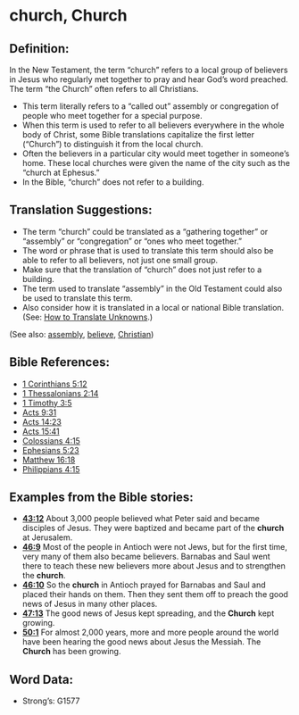 # church, Church

## Definition:

In the New Testament, the term “church” refers to a local group of believers in Jesus who regularly met together to pray and hear God’s word preached. The term “the Church” often refers to all Christians.

* This term literally refers to a “called out” assembly or congregation of people who meet together for a special purpose.
* When this term is used to refer to all believers everywhere in the whole body of Christ, some Bible translations capitalize the first letter (“Church”) to distinguish it from the local church.
* Often the believers in a particular city would meet together in someone’s home. These local churches were given the name of the city such as the “church at Ephesus.”
* In the Bible, “church” does not refer to a building.

## Translation Suggestions:

* The term “church” could be translated as a “gathering together” or “assembly” or “congregation” or “ones who meet together.”
* The word or phrase that is used to translate this term should also be able to refer to all believers, not just one small group.
* Make sure that the translation of “church” does not just refer to a building.
* The term used to translate “assembly” in the Old Testament could also be used to translate this term.
* Also consider how it is translated in a local or national Bible translation. (See: [How to Translate Unknowns](rc://en/ta/man/translate/translate-unknown).)

(See also: [assembly](../other/assembly.md), [believe](../kt/believe.md), [Christian](../kt/christian.md))

## Bible References:

* [1 Corinthians 5:12](rc://en/tn/help/1co/05/12)
* [1 Thessalonians 2:14](rc://en/tn/help/1th/02/14)
* [1 Timothy 3:5](rc://en/tn/help/1ti/03/05)
* [Acts 9:31](rc://en/tn/help/act/09/31)
* [Acts 14:23](rc://en/tn/help/act/14/23)
* [Acts 15:41](rc://en/tn/help/act/15/41)
* [Colossians 4:15](rc://en/tn/help/col/04/15)
* [Ephesians 5:23](rc://en/tn/help/eph/05/23)
* [Matthew 16:18](rc://en/tn/help/mat/16/18)
* [Philippians 4:15](rc://en/tn/help/php/04/15)

## Examples from the Bible stories:

* __[43:12](rc://en/tn/help/obs/43/12)__ About 3,000 people believed what Peter said and became disciples of Jesus. They were baptized and became part of the __church__ at Jerusalem.
* __[46:9](rc://en/tn/help/obs/46/09)__ Most of the people in Antioch were not Jews, but for the first time, very many of them also became believers. Barnabas and Saul went there to teach these new believers more about Jesus and to strengthen the __church__.
* __[46:10](rc://en/tn/help/obs/46/10)__ So the __church__ in Antioch prayed for Barnabas and Saul and placed their hands on them. Then they sent them off to preach the good news of Jesus in many other places.
* __[47:13](rc://en/tn/help/obs/47/13)__ The good news of Jesus kept spreading, and the __Church__ kept growing.
* __[50:1](rc://en/tn/help/obs/50/01)__ For almost 2,000 years, more and more people around the world have been hearing the good news about Jesus the Messiah. The __Church__ has been growing.

## Word Data:

* Strong’s: G1577
